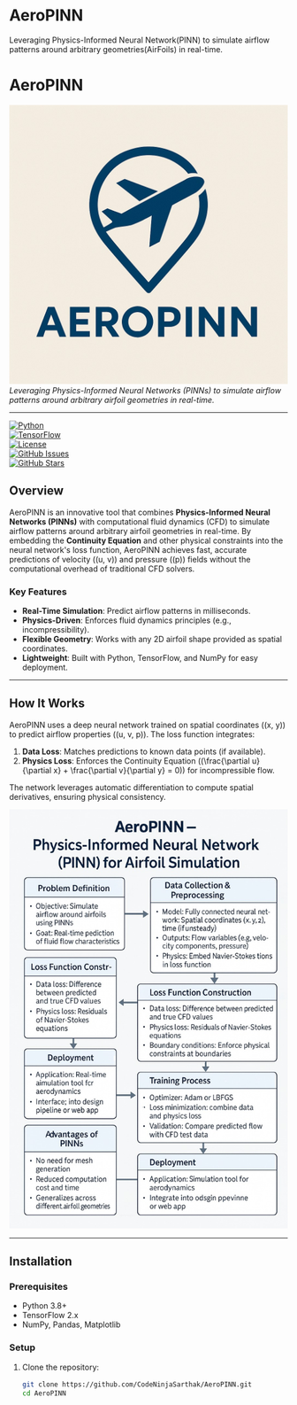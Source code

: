 # AeroPINN
Leveraging Physics-Informed Neural Network(PINN) to simulate airflow patterns around arbitrary geometries(AirFoils) in real-time.
# AeroPINN

![AeroPINN Banner](asset/aeropinn_banner.jpeg)  
*Leveraging Physics-Informed Neural Networks (PINNs) to simulate airflow patterns around arbitrary airfoil geometries in real-time.*

---

[![Python](https://img.shields.io/badge/Python-3.8%2B-blue.svg)](https://www.python.org/)  
[![TensorFlow](https://img.shields.io/badge/TensorFlow-2.x-orange.svg)](https://www.tensorflow.org/)  
[![License](https://img.shields.io/badge/License-MIT-green.svg)](LICENSE)  
[![GitHub Issues](https://img.shields.io/github/issues/CodeNinjaSarthak/AeroPINN)](https://github.com/CodeNinjaSarthak/AeroPINN/issues)  
[![GitHub Stars](https://img.shields.io/github/stars/CodeNinjaSarthak/AeroPINN)](https://github.com/CodeNinjaSarthak/AeroPINN/stargazers)

## Overview

AeroPINN is an innovative tool that combines **Physics-Informed Neural Networks (PINNs)** with computational fluid dynamics (CFD) to simulate airflow patterns around arbitrary airfoil geometries in real-time. By embedding the **Continuity Equation** and other physical constraints into the neural network's loss function, AeroPINN achieves fast, accurate predictions of velocity (\(u, v\)) and pressure (\(p\)) fields without the computational overhead of traditional CFD solvers.

### Key Features
- **Real-Time Simulation**: Predict airflow patterns in milliseconds.
- **Physics-Driven**: Enforces fluid dynamics principles (e.g., incompressibility).
- **Flexible Geometry**: Works with any 2D airfoil shape provided as spatial coordinates.
- **Lightweight**: Built with Python, TensorFlow, and NumPy for easy deployment.

---

## How It Works

AeroPINN uses a deep neural network trained on spatial coordinates (\(x, y\)) to predict airflow properties (\(u, v, p\)). The loss function integrates:
1. **Data Loss**: Matches predictions to known data points (if available).
2. **Physics Loss**: Enforces the Continuity Equation (\(\frac{\partial u}{\partial x} + \frac{\partial v}{\partial y} = 0\)) for incompressible flow.

The network leverages automatic differentiation to compute spatial derivatives, ensuring physical consistency.

![PINN Workflow](asset/pinn_workflow.jpeg)

---

## Installation

### Prerequisites
- Python 3.8+
- TensorFlow 2.x
- NumPy, Pandas, Matplotlib

### Setup
1. Clone the repository:
   ```bash
   git clone https://github.com/CodeNinjaSarthak/AeroPINN.git
   cd AeroPINN
